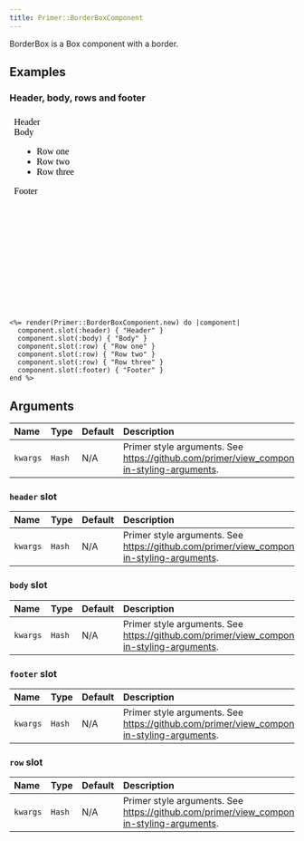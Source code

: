 ```yaml
---
title: Primer::BorderBoxComponent
---
```


BorderBox is a Box component with a border.

## Examples

### Header, body, rows and footer

<iframe style="width: 100%; border: 0px; height: 350px;" srcdoc="<html><head><link href='https://unpkg.com/@primer/css/dist/primer.css' rel='stylesheet'></head><body><div class='Box '>    <div class='Box-header '>      Header</div>    <div class='Box-body '>      Body</div>    <ul>        <li class='Box-row '>          Row one</li>        <li class='Box-row '>          Row two</li>        <li class='Box-row '>          Row three</li>    </ul>    <div class='Box-footer '>      Footer</div></div></body></html>"></iframe>

```erb
<%= render(Primer::BorderBoxComponent.new) do |component|
  component.slot(:header) { "Header" }
  component.slot(:body) { "Body" }
  component.slot(:row) { "Row one" }
  component.slot(:row) { "Row two" }
  component.slot(:row) { "Row three" }
  component.slot(:footer) { "Footer" }
end %>
```

## Arguments

| Name | Type | Default | Description |
| :- | :- | :- | :- |
| `kwargs` | `Hash` | N/A | Primer style arguments. See https://github.com/primer/view_components#built-in-styling-arguments. |

### `header` slot

| Name | Type | Default | Description |
| :- | :- | :- | :- |
| `kwargs` | `Hash` | N/A | Primer style arguments. See https://github.com/primer/view_components#built-in-styling-arguments. |

### `body` slot

| Name | Type | Default | Description |
| :- | :- | :- | :- |
| `kwargs` | `Hash` | N/A | Primer style arguments. See https://github.com/primer/view_components#built-in-styling-arguments. |

### `footer` slot

| Name | Type | Default | Description |
| :- | :- | :- | :- |
| `kwargs` | `Hash` | N/A | Primer style arguments. See https://github.com/primer/view_components#built-in-styling-arguments. |

### `row` slot

| Name | Type | Default | Description |
| :- | :- | :- | :- |
| `kwargs` | `Hash` | N/A | Primer style arguments. See https://github.com/primer/view_components#built-in-styling-arguments. |
